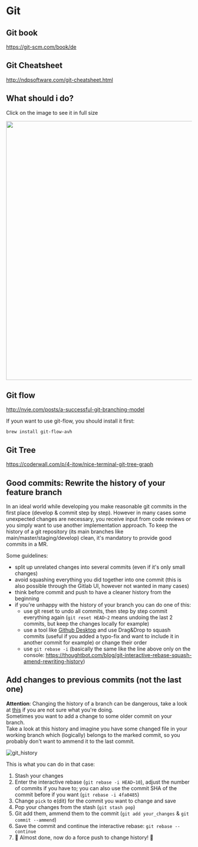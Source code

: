 # Git

## Git book

https://git-scm.com/book/de

## Git Cheatsheet

http://ndpsoftware.com/git-cheatsheet.html

## What should i do?
Click on the image to see it in full size

<img src="http://justinhileman.info/article/git-pretty/git-pretty.png" width="700px">

## Git flow

http://nvie.com/posts/a-successful-git-branching-model

If youn want to use git-flow, you should install it first:
```shell
brew install git-flow-avh
```

## Git Tree

https://coderwall.com/p/4-itow/nice-terminal-git-tree-graph


## Good commits: Rewrite the history of your feature branch

In an ideal world while developing you make reasonable git commits in the first place (develop & commit step by step). However in many cases some unexpected changes are necessary, you receive input from code reviews or you simply want to use another implementation approach.
To keep the history of a git repository (its main branches like main/master/staging/develop) clean, it's mandatory to provide good commits in a MR.

Some guidelines:  
- split up unrelated changes into several commits (even if it's only small changes)
- avoid squashing everything you did together into one commit (this is also possible through the Gitlab UI, however not wanted in many cases)
- think before commit and push to have a cleaner history from the beginning
- if you're unhappy with the history of your branch you can do one of this:
    - use git reset to undo all commits, then step by step commit everything again (`git reset HEAD~2` means undoing the last 2 commits, but keep the changes locally for example)
    - use a tool like [Github Desktop](https://desktop.github.com/) and use Drag&Drop to squash commits (useful if you added a typo-fix and want to include it in another commit for example) or change their order
    - use `git rebase -i` (basically the same like the line above only on the console: https://thoughtbot.com/blog/git-interactive-rebase-squash-amend-rewriting-history)

## Add changes to previous commits (not the last one)
**Attention**: Changing the history of a branch can be dangerous, take a look at [this](/useful-links/git.md) if you are not sure what you're doing.  
Sometimes you want to add a change to some older commit on your branch.  
Take a look at this history and imagine you have some changed file in your working branch which (logically) belongs to the marked commit, so you probably don't want to ammend it to the last commit.

![git_history](/_src/git_tips_1.png)


This is what you can do in that case:

1. Stash your changes
2. Enter the interactive rebase (`git rebase -i HEAD~10`), adjust the number of commits if you have to; you can also use the commit SHA of the commit before if you want (`git rebase -i 4fa0485`)
3. Change `pick` to e(dit) for the commit you want to change and save
4. Pop your changes from the stash (`git stash pop`)
5. Git add them, ammend them to the commit (`git add your_changes` & `git commit --ammend`)
6. Save the commit and continue the interactive rebase: `git rebase --continue`
7. 🎉 Almost done, now do a force push to change history! 🧙

